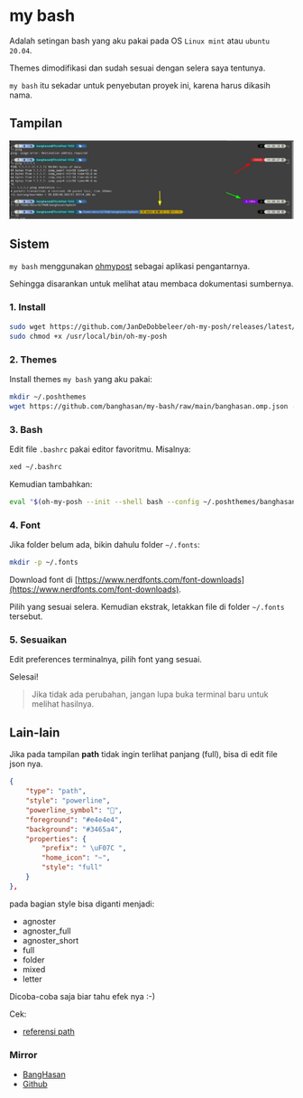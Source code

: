 # my bash

Adalah setingan bash yang aku pakai pada OS `Linux mint` atau `ubuntu 20.04`.

Themes dimodifikasi dan sudah sesuai dengan selera saya tentunya.

`my bash` itu sekadar untuk penyebutan proyek ini, karena harus dikasih nama.

## Tampilan

![preview](https://raw.githubusercontent.com/banghasan/my-bash/main/2021-07-28_14-39.jpg)

## Sistem

`my bash` menggunakan [ohmypost](https://ohmyposh.dev) sebagai aplikasi pengantarnya.

Sehingga disarankan untuk melihat atau membaca dokumentasi sumbernya.


### 1. Install

```bash
sudo wget https://github.com/JanDeDobbeleer/oh-my-posh/releases/latest/download/posh-linux-amd64 -O /usr/local/bin/oh-my-posh
sudo chmod +x /usr/local/bin/oh-my-posh
```

### 2. Themes

Install themes `my bash` yang aku pakai:

```bash
mkdir ~/.poshthemes
wget https://github.com/banghasan/my-bash/raw/main/banghasan.omp.json -O ~/.poshthemes
```

### 3. Bash

Edit file `.bashrc` pakai editor favoritmu. Misalnya:

```bash
xed ~/.bashrc
```

Kemudian tambahkan:

```bash
eval "$(oh-my-posh --init --shell bash --config ~/.poshthemes/banghasan.omp.json)"
```

### 4. Font

Jika folder belum ada, bikin dahulu folder `~/.fonts`:

```bash
mkdir -p ~/.fonts
```

Download font di [https://www.nerdfonts.com/font-downloads](https://www.nerdfonts.com/font-downloads).

Pilih yang sesuai selera. Kemudian ekstrak, letakkan file di folder `~/.fonts` tersebut.

### 5. Sesuaikan

Edit preferences terminalnya, pilih font yang sesuai.

Selesai!

> Jika tidak ada perubahan, jangan lupa buka terminal baru untuk melihat hasilnya.

## Lain-lain

Jika pada tampilan **path** tidak ingin terlihat panjang (full), bisa di edit file json nya.

```json
{
    "type": "path",
    "style": "powerline",
    "powerline_symbol": "",
    "foreground": "#e4e4e4",
    "background": "#3465a4",
    "properties": {
        "prefix": " \uF07C ",
        "home_icon": "~",
        "style": "full"
    }
},
```        

pada bagian style bisa diganti menjadi: 

- agnoster
- agnoster_full
- agnoster_short
- full
- folder
- mixed
- letter

Dicoba-coba saja biar tahu efek nya :-)

Cek: 

- [referensi path](https://ohmyposh.dev/docs/path)

### Mirror

- [BangHasan](https://git.banghasan.com/banghasan/my-bash)
- [Github](https://github.com/banghasan/my-bash)